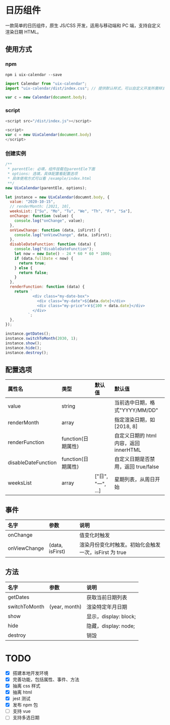 # 日历组件

一款简单的日历组件，原生 JS/CSS 开发，适用与移动端和 PC 端，支持自定义渲染日期 HTML。

## 使用方式

### npm

```shell
npm i uix-calendar --save
```

```javascript
import Calendar from "uix-calendar";
import "uix-calendar/dist/index.css"; // 提供默认样式，可以自定义开发所需样式

var c = new Calendar(document.body);
```

### script

```javascript
<script src="/dist/index.js"></script>

<script>
var c = new UixCalendar(document.body)
</script>
```

### 创建实例

```javascript
/**
 * parentEle: 必填，组件挂载在parentEle下面
 * options: 选填，具体配置看配置选项
 * 具体使用方式可以看 /example/index.html
 **/
new UixCalendar(parentEle, options);
```

```javascript
let instance = new UixCalendar(documnt.body, {
  value: "2020-10-15",
  // renderMonth: [2021, 10],
  weeksList: ["Su", "Mo", "Tu", "We", "Th", "Fr", "Sa"],
  onChange: function (value) {
    console.log("onChange", value);
  },
  onViewChange: function (data, isFirst) {
    console.log("onViewChange", data, isFirst);
  },
  disableDateFunction: function (data) {
    console.log("disableDateFunction");
    let now = new Date() - 24 * 60 * 60 * 1000;
    if (data.fullDate < now) {
      return true;
    } else {
      return false;
    }
  },
  renderFunction: function (data) {
    return `
            <div class="my-date-box">
              <div class="my-date">${data.date}</div>
              <div class="my-price">￥${100 + data.date}</div>
            </div>
          `;
  },
});

instance.getDates();
instance.switchToMonth(2030, 1);
instance.show();
instance.hide();
instance.destroy();
```

## 配置选项

| 属性名              | 类型               | 默认值            | 默认值                                 |
| :------------------ | :----------------- | :---------------- | :------------------------------------- |
| value               | string             |                   | 当前选中日期，格式"YYYY/MM/DD"         |
| renderMonth         | array              |                   | 指定渲染日期，如 [2018, 8]             |
| renderFunction      | function(日期属性) |                   | 自定义日期的 html 内容，返回 innerHTML |
| disableDateFunction | function(日期属性) |                   | 自定义日期是否禁用，返回 true/false    |
| weeksList           | array              | ["日", "一", ...] | 星期列表，从周日开始                   |

## 事件

| 名字         | 参数            | 说明                                                  |
| :----------- | :-------------- | :---------------------------------------------------- |
| onChange     |                 | 值变化时触发                                          |
| onViewChange | (data, isFirst) | 渲染月份变化时触发。初始化会触发一次，isFirst 为 true |

## 方法

| 名字          | 参数          | 说明                  |
| :------------ | :------------ | :-------------------- |
| getDates      |               | 获取当前日期列表      |
| switchToMonth | (year, month) | 渲染特定年月日期      |
| show          |               | 显示，display: block; |
| hide          |               | 隐藏，display: node;  |
| destroy       |               | 销毁                  |

# TODO

- [x] 搭建本地开发环境
- [x] 完善功能，包括属性、事件、方法
- [x] 抽离 css 样式
- [x] 抽离 html
- [x] jest 测试
- [x] 发布 npm 包
- [ ] 支持 vue
- [ ] 支持多选日期

